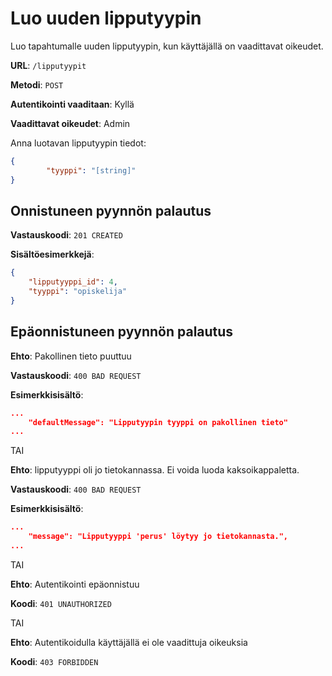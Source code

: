 # Luo uuden lipputyypin

Luo tapahtumalle uuden lipputyypin, kun käyttäjällä on vaadittavat oikeudet.

__URL__: `/lipputyypit`

__Metodi__: `POST`

__Autentikointi vaaditaan__: Kyllä

__Vaadittavat oikeudet__: Admin

Anna luotavan lipputyypin tiedot:

```json
{
        "tyyppi": "[string]"
}
```

## Onnistuneen pyynnön palautus

__Vastauskoodi__: `201 CREATED`

__Sisältöesimerkkejä__:

```json
{
    "lipputyyppi_id": 4,
    "tyyppi": "opiskelija"
}
```
## Epäonnistuneen pyynnön palautus

__Ehto__: Pakollinen tieto puuttuu

__Vastauskoodi__: `400 BAD REQUEST`

__Esimerkkisisältö__:

```json
...
    "defaultMessage": "Lipputyypin tyyppi on pakollinen tieto"
...
```

TAI

__Ehto__: lipputyyppi oli jo tietokannassa. Ei voida luoda kaksoikappaletta.

__Vastauskoodi__: `400 BAD REQUEST`

__Esimerkkisisältö__:

```json
...
    "message": "Lipputyyppi 'perus' löytyy jo tietokannasta.",
...
```

TAI

__Ehto__: Autentikointi epäonnistuu

__Koodi__: `401 UNAUTHORIZED`

TAI

__Ehto__: Autentikoidulla käyttäjällä ei ole vaadittuja oikeuksia

__Koodi__: `403 FORBIDDEN`